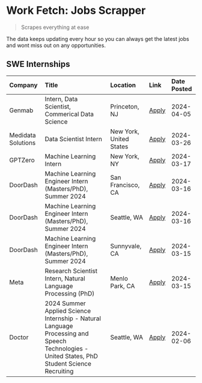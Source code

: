 # Work Fetch: Jobs Scrapper
> Scrapes everything at ease

The data keeps updating every hour so you can always get the latest jobs and wont miss out on any opportunities.

## SWE Internships
<!--START_SECTION:workfetch-->
| Company            | Title                                                                                                                                        | Location                | Link                                                                                                                                                                                                                                                                                                                                               | Date Posted   |
|:-------------------|:---------------------------------------------------------------------------------------------------------------------------------------------|:------------------------|:---------------------------------------------------------------------------------------------------------------------------------------------------------------------------------------------------------------------------------------------------------------------------------------------------------------------------------------------------|:--------------|
| Genmab             | Intern, Data Scientist, Commerical Data Science                                                                                              | Princeton, NJ           | [Apply](https://www.linkedin.com/jobs/view/intern-data-scientist-commerical-data-science-at-genmab-3887818362?position=11&pageNum=0&refId=nJQPAVig0sUM3snBT5fUnQ%3D%3D&trackingId=oQ4veUzeQHK3s63rhQ7j%2BQ%3D%3D&trk=public_jobs_jserp-result_search-card)                                                                                         | 2024-04-05    |
| Medidata Solutions | Data Scientist Intern                                                                                                                        | New York, United States | [Apply](https://www.linkedin.com/jobs/view/data-scientist-intern-at-medidata-solutions-3810253704?position=10&pageNum=0&refId=nJQPAVig0sUM3snBT5fUnQ%3D%3D&trackingId=DurlqORU5AQOqKYiTGNGNw%3D%3D&trk=public_jobs_jserp-result_search-card)                                                                                                       | 2024-03-26    |
| GPTZero            | Machine Learning Intern                                                                                                                      | New York, NY            | [Apply](https://www.linkedin.com/jobs/view/machine-learning-intern-at-gptzero-3860723963?position=9&pageNum=0&refId=nJQPAVig0sUM3snBT5fUnQ%3D%3D&trackingId=BQZgxMv3knzehP14Jh0huA%3D%3D&trk=public_jobs_jserp-result_search-card)                                                                                                                 | 2024-03-17    |
| DoorDash           | Machine Learning Engineer Intern (Masters/PhD), Summer 2024                                                                                  | San Francisco, CA       | [Apply](https://www.linkedin.com/jobs/view/machine-learning-engineer-intern-masters-phd-summer-2024-at-doordash-3736457737?position=3&pageNum=0&refId=nJQPAVig0sUM3snBT5fUnQ%3D%3D&trackingId=rm%2B5rHfA8%2BllHOT2yhqtRw%3D%3D&trk=public_jobs_jserp-result_search-card)                                                                           | 2024-03-16    |
| DoorDash           | Machine Learning Engineer Intern (Masters/PhD), Summer 2024                                                                                  | Seattle, WA             | [Apply](https://www.linkedin.com/jobs/view/machine-learning-engineer-intern-masters-phd-summer-2024-at-doordash-3736455966?position=4&pageNum=0&refId=nJQPAVig0sUM3snBT5fUnQ%3D%3D&trackingId=nRe4Oml5uvVatQ%2BUYytYtg%3D%3D&trk=public_jobs_jserp-result_search-card)                                                                             | 2024-03-16    |
| DoorDash           | Machine Learning Engineer Intern (Masters/PhD), Summer 2024                                                                                  | Sunnyvale, CA           | [Apply](https://www.linkedin.com/jobs/view/machine-learning-engineer-intern-masters-phd-summer-2024-at-doordash-3736454973?position=2&pageNum=0&refId=nJQPAVig0sUM3snBT5fUnQ%3D%3D&trackingId=hRfdPEoEHXnwWoaCDgHDpA%3D%3D&trk=public_jobs_jserp-result_search-card)                                                                               | 2024-03-15    |
| Meta               | Research Scientist Intern, Natural Language Processing (PhD)                                                                                 | Menlo Park, CA          | [Apply](https://www.linkedin.com/jobs/view/research-scientist-intern-natural-language-processing-phd-at-meta-3858718375?position=8&pageNum=0&refId=nJQPAVig0sUM3snBT5fUnQ%3D%3D&trackingId=Qe0nKRMeB7aea1JcLEB3Cg%3D%3D&trk=public_jobs_jserp-result_search-card)                                                                                  | 2024-03-15    |
| Doctor             | 2024 Summer Applied Science Internship - Natural Language Processing and Speech Technologies - United States, PhD Student Science Recruiting | Seattle, WA             | [Apply](https://www.linkedin.com/jobs/view/2024-summer-applied-science-internship-natural-language-processing-and-speech-technologies-united-states-phd-student-science-recruiting-at-doctor-3819405754?position=12&pageNum=0&refId=nJQPAVig0sUM3snBT5fUnQ%3D%3D&trackingId=AUOziriM0VtVv4OnOKWUdQ%3D%3D&trk=public_jobs_jserp-result_search-card) | 2024-02-06    |
<!--END_SECTION:workfetch-->
